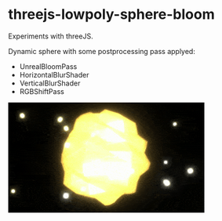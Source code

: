 # threejs-lowpoly-sphere-bloom

Experiments with threeJS.

Dynamic sphere with some postprocessing pass applyed:
 - UnrealBloomPass
 - HorizontalBlurShader
 - VerticalBlurShader
 - RGBShiftPass 
 
<img src='preview.gif'></img>


